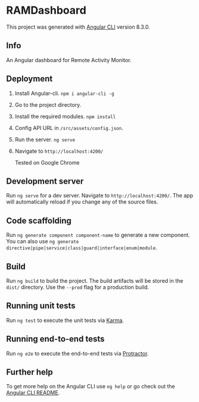 # RAMDashboard

This project was generated with [Angular CLI](https://github.com/angular/angular-cli) version 8.3.0.

## Info

An Angular dashboard for Remote Activity Monitor.

## Deployment

1. Install Angular-cli.
   `npm i angular-cli -g`

2. Go to the project directory.

3. Install the required modules.
   `npm install`

4. Config API URL in `/src/assets/config.json`.

5. Run the server.
   `ng serve`

6. Navigate to `http://localhost:4200/`

   Tested on Google Chrome

## Development server

Run `ng serve` for a dev server. Navigate to `http://localhost:4200/`. The app will automatically reload if you change any of the source files.

## Code scaffolding

Run `ng generate component component-name` to generate a new component. You can also use `ng generate directive|pipe|service|class|guard|interface|enum|module`.

## Build

Run `ng build` to build the project. The build artifacts will be stored in the `dist/` directory. Use the `--prod` flag for a production build.

## Running unit tests

Run `ng test` to execute the unit tests via [Karma](https://karma-runner.github.io).

## Running end-to-end tests

Run `ng e2e` to execute the end-to-end tests via [Protractor](http://www.protractortest.org/).

## Further help

To get more help on the Angular CLI use `ng help` or go check out the [Angular CLI README](https://github.com/angular/angular-cli/blob/master/README.md).
